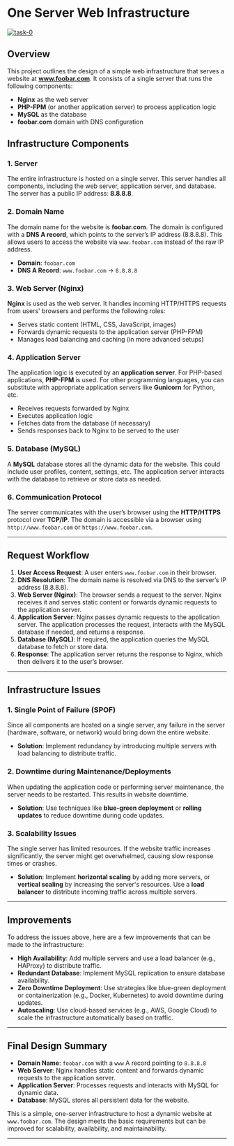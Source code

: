 # One Server Web Infrastructure

<a href="https://ibb.co/bWzmTjT"><img src="https://i.ibb.co/gjz9NbN/task-0.png" alt="task-0" border="0"></a>

## Overview

This project outlines the design of a simple web infrastructure that serves a website at **www.foobar.com**. It consists of a single server that runs the following components:

- **Nginx** as the web server
- **PHP-FPM** (or another application server) to process application logic
- **MySQL** as the database
- **foobar.com** domain with DNS configuration

## Infrastructure Components

### 1. **Server**

The entire infrastructure is hosted on a single server. This server handles all components, including the web server, application server, and database. The server has a public IP address: **8.8.8.8**.

### 2. **Domain Name**

The domain name for the website is **foobar.com**. The domain is configured with a **DNS A record**, which points to the server’s IP address (8.8.8.8). This allows users to access the website via `www.foobar.com` instead of the raw IP address.

- **Domain**: `foobar.com`
- **DNS A Record**: `www.foobar.com` → `8.8.8.8`

### 3. **Web Server (Nginx)**

**Nginx** is used as the web server. It handles incoming HTTP/HTTPS requests from users' browsers and performs the following roles:

- Serves static content (HTML, CSS, JavaScript, images)
- Forwards dynamic requests to the application server (PHP-FPM)
- Manages load balancing and caching (in more advanced setups)

### 4. **Application Server**

The application logic is executed by an **application server**. For PHP-based applications, **PHP-FPM** is used. For other programming languages, you can substitute with appropriate application servers like **Gunicorn** for Python, etc.

- Receives requests forwarded by Nginx
- Executes application logic
- Fetches data from the database (if necessary)
- Sends responses back to Nginx to be served to the user

### 5. **Database (MySQL)**

A **MySQL** database stores all the dynamic data for the website. This could include user profiles, content, settings, etc. The application server interacts with the database to retrieve or store data as needed.

### 6. **Communication Protocol**

The server communicates with the user’s browser using the **HTTP/HTTPS** protocol over **TCP/IP**. The domain is accessible via a browser using `http://www.foobar.com` or `https://www.foobar.com`.

---

## Request Workflow

1. **User Access Request**: A user enters `www.foobar.com` in their browser.
2. **DNS Resolution**: The domain name is resolved via DNS to the server’s IP address (8.8.8.8).
3. **Web Server (Nginx)**: The browser sends a request to the server. Nginx receives it and serves static content or forwards dynamic requests to the application server.
4. **Application Server**: Nginx passes dynamic requests to the application server. The application processes the request, interacts with the MySQL database if needed, and returns a response.
5. **Database (MySQL)**: If required, the application queries the MySQL database to fetch or store data.
6. **Response**: The application server returns the response to Nginx, which then delivers it to the user’s browser.

---

## Infrastructure Issues

### 1. **Single Point of Failure (SPOF)**

Since all components are hosted on a single server, any failure in the server (hardware, software, or network) would bring down the entire website.

- **Solution**: Implement redundancy by introducing multiple servers with load balancing to distribute traffic.

### 2. **Downtime during Maintenance/Deployments**

When updating the application code or performing server maintenance, the server needs to be restarted. This results in website downtime.

- **Solution**: Use techniques like **blue-green deployment** or **rolling updates** to reduce downtime during code updates.

### 3. **Scalability Issues**

The single server has limited resources. If the website traffic increases significantly, the server might get overwhelmed, causing slow response times or crashes.

- **Solution**: Implement **horizontal scaling** by adding more servers, or **vertical scaling** by increasing the server's resources. Use a **load balancer** to distribute incoming traffic across multiple servers.

---

## Improvements

To address the issues above, here are a few improvements that can be made to the infrastructure:

- **High Availability**: Add multiple servers and use a load balancer (e.g., HAProxy) to distribute traffic.
- **Redundant Database**: Implement MySQL replication to ensure database availability.
- **Zero Downtime Deployment**: Use strategies like blue-green deployment or containerization (e.g., Docker, Kubernetes) to avoid downtime during updates.
- **Autoscaling**: Use cloud-based services (e.g., AWS, Google Cloud) to scale the infrastructure automatically based on traffic.

---

## Final Design Summary

- **Domain Name**: `foobar.com` with a `www` A record pointing to `8.8.8.8`
- **Web Server**: Nginx handles static content and forwards dynamic requests to the application server.
- **Application Server**: Processes requests and interacts with MySQL for dynamic data.
- **Database**: MySQL stores all persistent data for the website.

This is a simple, one-server infrastructure to host a dynamic website at `www.foobar.com`. The design meets the basic requirements but can be improved for scalability, availability, and maintainability.

---
